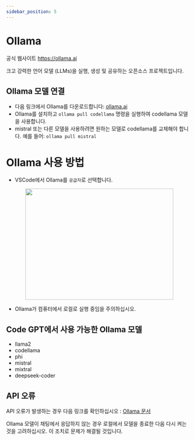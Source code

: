 ```yaml
---
sidebar_position: 5
---
```


# Ollama

공식 웹사이트 https://ollama.ai

크고 강력한 언어 모델 (LLMs)을 실행, 생성 및 공유하는 오픈소스 프로젝트입니다.
## Ollama 모델 연결
- 다음 링크에서 Ollama를 다운로드합니다: [ollama.ai](https://ollama.ai/)
- Ollama를 설치하고 ```ollama pull codellama``` 명령을 실행하여 codellama 모델을 사용합니다.
- mistral 또는 다른 모델을 사용하려면 원하는 모델로 codellama를 교체해야 합니다. 예를 들어: ```ollama pull mistral```

# Ollama 사용 방법
- VSCode에서 Ollama를 `공급자`로 선택합니다.
 
<p align="center">
      <img width="400" height="300" src="https://github.com/davila7/code-gpt-docs/assets/37567214/a5e3eda0-1609-44b4-bffb-a275ba2562b0" />
</p>
 
- Ollama가 컴퓨터에서 로컬로 실행 중임을 주의하십시오.

## Code GPT에서 사용 가능한 Ollama 모델
- llama2
- codellama
- phi
- mistral
- mixtral
- deepseek-coder

## API 오류
API 오류가 발생하는 경우 다음 링크를 확인하십시오 : [Ollama 문서](https://ollama.ai/)

Ollama 모델이 채팅에서 응답하지 않는 경우 로컬에서 모델을 종료한 다음 다시 켜는 것을 고려하십시오. 이 조치로 문제가 해결될 것입니다.

<p align="center">
      <img width="250" height="00" src="https://github.com/davila7/code-gpt-docs/assets/37567214/4bd4e2c8-dbfb-46f3-b4d3-c3484cc7692c" />
</p>


